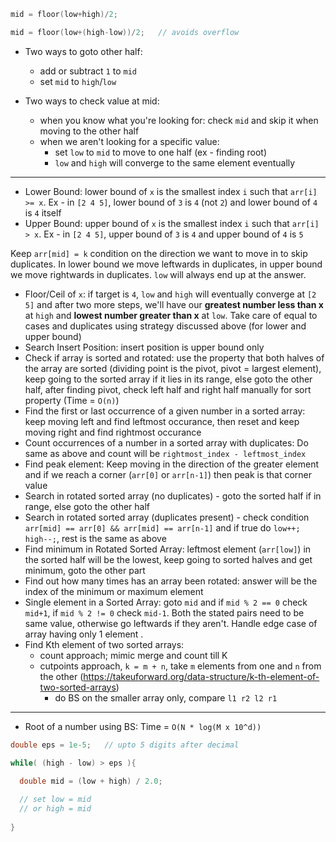 ```cpp
mid = floor(low+high)/2;

mid = floor(low+(high-low))/2;   // avoids overflow
```

- Two ways to goto other half:
  - add or subtract `1` to `mid`
  - set `mid` to `high`/`low`

- Two ways to check value at mid:
  - when you know what you're looking for: check `mid` and skip it when moving to the other half
  - when we aren't looking for a specific value:
    - set `low` to `mid` to move to one half (ex - finding root)
    - `low` and `high` will converge to the same element eventually 
---
- Lower Bound: lower bound of `x` is the smallest index `i` such that `arr[i] >= x`. Ex - in `[2 4 5]`, lower bound of `3` is `4` (not `2`) and lower bound of `4` is `4` itself
- Upper Bound: upper bound of `x` is the smallest index `i` such that `arr[i] > x`.  Ex - in `[2 4 5]`, upper bound of `3` is `4` and upper bound of `4` is `5`

Keep `arr[mid] = k` condition on the direction we want to move in to skip duplicates. In lower bound we move leftwards in duplicates, in upper bound we move rightwards in duplicates. `low` will always end up at the answer.

- Floor/Ceil of `x`: if target is `4`, `low` and `high` will eventually converge at `[2 5]` and after two more steps, we'll have our **greatest number less than x** at `high` and **lowest number greater than x** at `low`. Take care of equal to cases and duplicates using strategy discussed above (for lower and upper bound)
- Search Insert Position: insert position is upper bound only
- Check if array is sorted and rotated: use the property that both halves of the array are sorted (dividing point is the pivot, pivot = largest element), keep going to the sorted array if it lies in its range, else goto the other half, after finding pivot, check left half and right half manually for sort property (Time = `O(n)`)
- Find the first or last occurrence of a given number in a sorted array: keep moving left and find leftmost occurance, then reset and keep moving right and find rightmost occurance
- Count occurrences of a number in a sorted array with duplicates: Do same as above and count will be `rightmost_index - leftmost_index`
- Find peak element: Keep moving in the direction of the greater element and if we reach a corner (`arr[0]` or `arr[n-1]`) then peak is that corner value
- Search in rotated sorted array (no duplicates) - goto the sorted half if in range, else goto the other half
- Search in rotated sorted array (duplicates present) - check condition `arr[mid] == arr[0] && arr[mid] == arr[n-1]` and if true do `low++; high--;`, rest is the same as above
- Find minimum in Rotated Sorted Array: leftmost element (`arr[low]`) in the sorted half will be the lowest, keep going to sorted halves and get minimum, goto the other part
- Find out how many times has an array been rotated: answer will be the index of the minimum or maximum element
- Single element in a Sorted Array: goto `mid` and if `mid % 2 == 0` check `mid+1`, if `mid % 2 != 0` check `mid-1`. Both the stated pairs need to be same value, otherwise go leftwards if they aren't. Handle edge case of array having only 1 element .
- Find Kth element of two sorted arrays: 
  - count approach; mimic merge and count till K
  - cutpoints approach, `k = m + n`, take `m` elements from one and `n` from the other (https://takeuforward.org/data-structure/k-th-element-of-two-sorted-arrays)
    - do BS on the smaller array only, compare `l1 r2 l2 r1`
---
- Root of a number using BS: Time = `O(N * log(M x 10^d))`
```cpp
double eps = 1e-5;   // upto 5 digits after decimal

while( (high - low) > eps ){

  double mid = (low + high) / 2.0; 
  
  // set low = mid 
  // or high = mid
  
}
```
